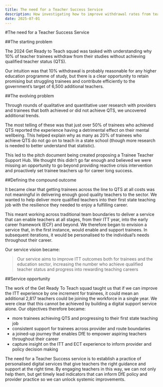 ```yaml
---
title: The need for a Teacher Success Service
description: How investigating how to improve withdrawal rates from teacher training led to a bigger opportunity to support aspiring teachers
date: 2025-07-01
---
```


#The need for a Teacher Success Service

##The starting problem 

The 2024 Get Ready to Teach squad was tasked with understanding why 10% of teacher trainees withdraw from their studies without achieving qualified teacher status (QTS). 

Our intuition was that 10% withdrawal is probably reasonable for any higher education programme of study, but there is a clear opportunity to retain promising but struggling trainees and contribute efficiently to the government’s target of 6,500 additional teachers.  

##The evolving problem 

Through rounds of qualitative and quantitative user research with providers and trainees that both achieved or did not achieve QTS, we uncovered additional trends. 

The most telling of these was that just over 50% of trainees who achieved QTS reported the experience having a detrimental effect on their mental wellbeing. This helped explain why as many as 20% of trainees who achieve QTS do not go on to teach in a state school (though more research is needed to better understand that statistic).  

This led to the pitch document being created proposing a Trainee Teacher Support Hub. We thought this didn’t go far enough and believed we were missing an opportunity to go beyond providing reactive crisis intervention and proactively set trainee teachers up for career long success.  

##Defining the compound outcome 

It became clear that getting trainees across the line to QTS at all costs was not meaningful in delivering enough good quality teachers to the sector. We wanted to help deliver more qualified teachers into their first state teaching job with the resilience they needed to enjoy a fulfilling career. 

This meant working across traditional team boundaries to deliver a service that can enable teachers at all stages, from their ITT year, into the early career framework (ECF) and beyond. We therefore began to envision a service that, in the first instance, would enable and support trainees. In subsequent iterations, it would be personalised to the individual’s needs throughout their career.  

Our service vision became: 

 >Our service aims to improve ITT outcomes both for trainees and the education sector, increasing the number who achieve qualified teacher status and progress into rewarding teaching careers 

##Service opportunity 

The work of the Get Ready To Teach squad taught us that if we can improve the ITT experience by one increment for trainees, it could mean an additional 2,817 teachers could be joining the workforce in a single year. We were clear that this cannot be achieved by building a digital support service alone. Our objectives therefore became: 

- more trainees achieving QTS and progressing to their first state teaching job 
- consistent support for trainees across provider and route boundaries   
- a joined-up journey that enables DfE to empower aspiring teachers throughout their career 
- capture insight on the ITT and ECT experience to inform provider and policy decision making 

The need for a Teacher Success service is to establish a practice of personalised digital services that give teachers the right guidance and support at the right time. By engaging teachers in this way, we can not only help them, but get timely lead indicators that can inform DfE policy and provider practice so we can unlock systemic improvements. 
